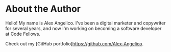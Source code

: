 # About the Author
Hello! My name is Alex Angelico. I've been a digital marketer and copywriter for several years, and now
I'm working on becoming a software developer at Code Fellows.

Check out my [GitHub portfolio]https://github.com/Alex-Angelico.
